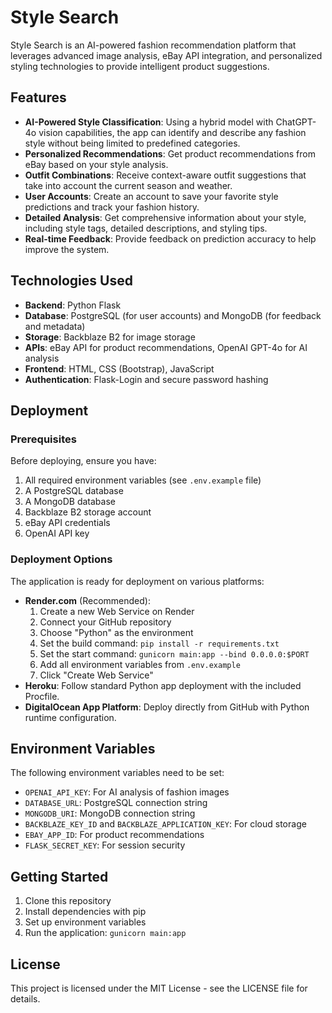 # Style Search

Style Search is an AI-powered fashion recommendation platform that leverages advanced image analysis, eBay API integration, and personalized styling technologies to provide intelligent product suggestions.

## Features

- **AI-Powered Style Classification**: Using a hybrid model with ChatGPT-4o vision capabilities, the app can identify and describe any fashion style without being limited to predefined categories.
- **Personalized Recommendations**: Get product recommendations from eBay based on your style analysis.
- **Outfit Combinations**: Receive context-aware outfit suggestions that take into account the current season and weather.
- **User Accounts**: Create an account to save your favorite style predictions and track your fashion history.
- **Detailed Analysis**: Get comprehensive information about your style, including style tags, detailed descriptions, and styling tips.
- **Real-time Feedback**: Provide feedback on prediction accuracy to help improve the system.

## Technologies Used

- **Backend**: Python Flask
- **Database**: PostgreSQL (for user accounts) and MongoDB (for feedback and metadata)
- **Storage**: Backblaze B2 for image storage
- **APIs**: eBay API for product recommendations, OpenAI GPT-4o for AI analysis
- **Frontend**: HTML, CSS (Bootstrap), JavaScript
- **Authentication**: Flask-Login and secure password hashing

## Deployment

### Prerequisites

Before deploying, ensure you have:

1. All required environment variables (see `.env.example` file)
2. A PostgreSQL database
3. A MongoDB database
4. Backblaze B2 storage account
5. eBay API credentials
6. OpenAI API key

### Deployment Options

The application is ready for deployment on various platforms:

- **Render.com** (Recommended): 
  1. Create a new Web Service on Render
  2. Connect your GitHub repository
  3. Choose "Python" as the environment
  4. Set the build command: `pip install -r requirements.txt`
  5. Set the start command: `gunicorn main:app --bind 0.0.0.0:$PORT`
  6. Add all environment variables from `.env.example`
  7. Click "Create Web Service"
- **Heroku**: Follow standard Python app deployment with the included Procfile.
- **DigitalOcean App Platform**: Deploy directly from GitHub with Python runtime configuration.

## Environment Variables

The following environment variables need to be set:

- `OPENAI_API_KEY`: For AI analysis of fashion images
- `DATABASE_URL`: PostgreSQL connection string
- `MONGODB_URI`: MongoDB connection string
- `BACKBLAZE_KEY_ID` and `BACKBLAZE_APPLICATION_KEY`: For cloud storage
- `EBAY_APP_ID`: For product recommendations
- `FLASK_SECRET_KEY`: For session security

## Getting Started

1. Clone this repository
2. Install dependencies with pip
3. Set up environment variables
4. Run the application: `gunicorn main:app`

## License

This project is licensed under the MIT License - see the LICENSE file for details.
